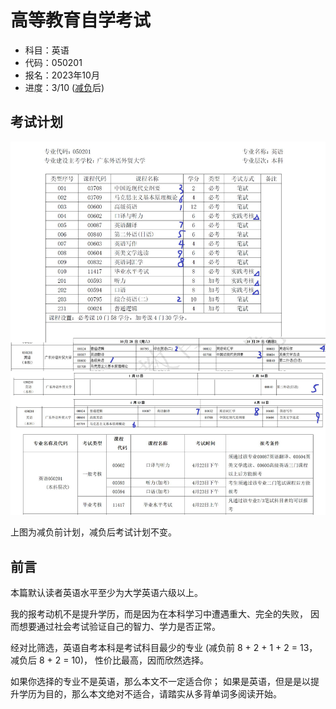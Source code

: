 # 高等教育自学考试

* 科目：英语
* 代码：050201
* 报名：2023年10月
* 进度：3/10 ([减负](https://www.eeagd.edu.cn/selfec/main/ksgg.jsp?ggxh=195)后)

## 考试计划

![schedule](../assets/img/self-sch.jpg)

上图为减负前计划，减负后考试计划不变。

## 前言

本篇默认读者英语水平至少为大学英语六级以上。

我的报考动机不是提升学历，而是因为在本科学习中遭遇重大、完全的失败，
因而想要通过社会考试验证自己的智力、学力是否正常。

经对比筛选，英语自考本科是考试科目最少的专业
(减负前 8 + 2 + 1 + 2 = 13，减负后 8 + 2 = 10)，
性价比最高，因而欣然选择。

如果你选择的专业不是英语，那么本文不一定适合你；
如果是英语，但是是以提升学历为目的，那么本文绝对不适合，请踏实从多背单词多阅读开始。
